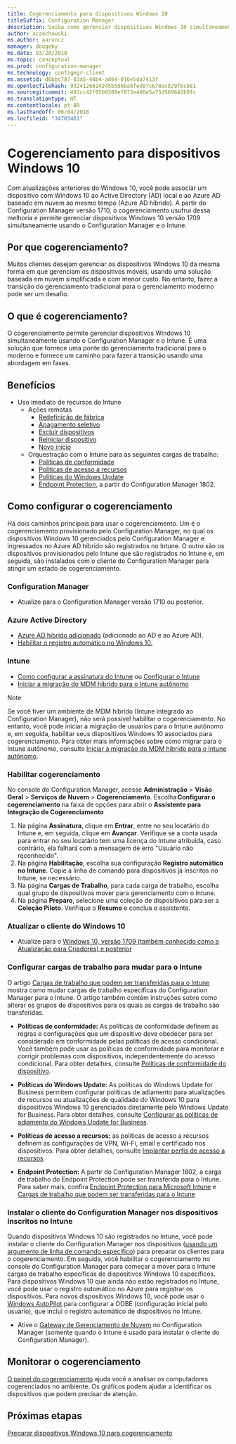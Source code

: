 ```yaml
---
title: Cogerenciamento para dispositivos Windows 10
titleSuffix: Configuration Manager
description: Saiba como gerenciar dispositivos Windows 10 simultaneamente usando o Configuration Manager e o Microsoft Intune.
author: aczechowski
ms.author: aaroncz
manager: dougeby
ms.date: 03/28/2018
ms.topic: conceptual
ms.prod: configuration-manager
ms.technology: configmgr-client
ms.assetid: d6bbc787-83a5-44b4-ad64-016e5da7413f
ms.openlocfilehash: 9324126014245b586ba8fed87c670ac829f6cb81
ms.sourcegitcommit: 493cc42f05b9388ef872e466e5a75d569642b9fc
ms.translationtype: HT
ms.contentlocale: pt-BR
ms.lasthandoff: 06/04/2018
ms.locfileid: "34703461"
---
```

# <a name="co-management-for-windows-10-devices"></a>Cogerenciamento para dispositivos Windows 10    
 Com atualizações anteriores do Windows 10, você pode associar um dispositivo com Windows 10 ao Active Directory (AD) local e ao Azure AD baseado em nuvem ao mesmo tempo (Azure AD híbrido). A partir do Configuration Manager versão 1710, o cogerenciamento usufrui dessa melhoria e permite gerenciar dispositivos Windows 10 versão 1709 simultaneamente usando o Configuration Manager e o Intune. <!-- 1350871 -->
## <a name="why-co-management"></a>Por que cogerenciamento?
Muitos clientes desejam gerenciar os dispositivos Windows 10 da mesma forma em que gerenciam os dispositivos móveis, usando uma solução baseada em nuvem simplificada e com menor custo. No entanto, fazer a transição do gerenciamento tradicional para o gerenciamento moderno pode ser um desafio.  
## <a name="what-is-co-management"></a>O que é cogerenciamento?
O cogerenciamento permite gerenciar dispositivos Windows 10 simultaneamente usando o Configuration Manager e o Intune. É uma solução que fornece uma ponte do gerenciamento tradicional para o moderno e fornece um caminho para fazer a transição usando uma abordagem em fases.

## <a name="benefits"></a>Benefícios 
- Uso imediato de recursos do Intune 
    - Ações remotas
        - [Redefinição de fábrica](https://docs.microsoft.com/intune/devices-wipe#factory-reset)
        - [Apagamento seletivo](https://docs.microsoft.com/intune/apps-selective-wipe)
        - [Excluir dispositivos](https://docs.microsoft.com/intune/devices-wipe#delete-devices-from-the-azure-active-directory-portal)
        - [Reiniciar dispositivo](https://docs.microsoft.com/intune/device-restart)
        - [Novo início](https://docs.microsoft.com/intune/device-fresh-start)
    - Orquestração com o Intune para as seguintes cargas de trabalho:
        - [Políticas de conformidade](https://docs.microsoft.com/intune/device-compliance-get-started)
        - [Políticas de acesso a recursos](https://docs.microsoft.com/intune/device-profiles)
        - [Políticas do Windows Update](https://docs.microsoft.com/intune/windows-update-for-business-configure)
        - [Endpoint Protection](https://docs.microsoft.com/en-us/intune/endpoint-protection-windows-10), a partir do Configuration Manager 1802. <!-- 1357365 -->
    
## <a name="how-to-configure-co-management"></a>Como configurar o cogerenciamento
Há dois caminhos principais para usar o cogerenciamento. Um é o cogerenciamento provisionado pelo Configuration Manager, no qual os dispositivos Windows 10 gerenciados pelo Configuration Manager e ingressados no Azure AD híbrido são registrados no Intune. O outro são os dispositivos provisionados pelo Intune que são registrados no Intune e, em seguida, são instalados com o cliente do Configuration Manager para atingir um estado de cogerenciamento.

### <a name="configuration-manager"></a>**Configuration Manager**
 -  Atualize para o Configuration Manager versão 1710 ou posterior.


### <a name="azure-active-directory"></a>**Azure Active Directory**
  - [Azure AD híbrido adicionado](https://docs.microsoft.com/azure/active-directory/device-management-hybrid-azuread-joined-devices-setup) (adicionado ao AD e ao Azure AD).
  - [Habilitar o registro automático no Windows 10.](https://docs.microsoft.com/intune/windows-enroll)


### <a name="intune"></a>**Intune**
 - [Como configurar a assinatura do Intune](/sccm/mdm/deploy-use/configure-intune-subscription) ou [Configurar o Intune](/intune/setup-steps)  
 - [Iniciar a migração do MDM híbrido para o Intune autônomo](/sccm/mdm/deploy-use/migrate-hybridmdm-to-intunesa)  

> [!Note]  
> Se você tiver um ambiente de MDM híbrido (Intune integrado ao Configuration Manager), não será possível habilitar o cogerenciamento. No entanto, você pode iniciar a migração de usuários para o Intune autônomo e, em seguida, habilitar seus dispositivos Windows 10 associados para cogerenciamento. Para obter mais informações sobre como migrar para o Intune autônomo, consulte [Iniciar a migração do MDM híbrido para o Intune autônomo](/sccm/mdm/deploy-use/migrate-hybridmdm-to-intunesa).  


### <a name="enable-co-management"></a>Habilitar cogerenciamento 
 No console do Configuration Manager, acesse **Administração** > **Visão Geral** > **Serviços de Nuvem** > **Cogerenciamento**. Escolha **Configurar o cogerenciamento** na faixa de opções para abrir o **Assistente para Integração de Cogerenciamento** 
   
1. Na página **Assinatura**, clique em **Entrar**, entre no seu locatário do Intune e, em seguida, clique em **Avançar**. Verifique se a conta usada para entrar no seu locatário tem uma licença do Intune atribuída, caso contrário, ela falhará com a mensagem de erro "Usuário não reconhecido".   
2. Na página **Habilitação**, escolha sua configuração **Registro automático no Intune**. Copie a linha de comando para dispositivos já inscritos no Intune, se necessário. 
3. Na página **Cargas de Trabalho**, para cada carga de trabalho, escolha qual grupo de dispositivos mover para gerenciamento com o Intune.
4. Na página **Preparo**, selecione uma coleção de dispositivos para ser a **Coleção Piloto**. Verifique o **Resumo** e conclua o assistente. 

### <a name="upgrade-windows-10-client"></a>Atualizar o cliente do Windows 10
- Atualize para o [Windows 10, versão 1709 (também conhecido como a Atualização para Criadores) e posterior](/sccm/osd/deploy-use/manage-windows-as-a-service)

### <a name="configure-workloads-to-switch-to-intune"></a>Configurar cargas de trabalho para mudar para o Intune 
O artigo [Cargas de trabalho que podem ser transferidas para o Intune](/sccm/core/clients/manage/co-management-switch-workloads#Workloads-able-to-be-transitioned-to-Intune) mostra como mudar cargas de trabalho específicas do Configuration Manager para o Intune. O artigo também contém instruções sobre como alterar os grupos de dispositivos para os quais as cargas de trabalho são transferidas.

- **Políticas de conformidade:** As políticas de conformidade definem as regras e configurações que um dispositivo deve obedecer para ser considerado em conformidade pelas políticas de acesso condicional. Você também pode usar as políticas de conformidade para monitorar e corrigir problemas com dispositivos, independentemente do acesso condicional. Para obter detalhes, consulte [Políticas de conformidade do dispositivo](https://docs.microsoft.com/intune/device-compliance-get-started).  

- **Políticas do Windows Update:** As políticas do Windows Update for Business permitem configurar políticas de adiamento para atualizações de recursos ou atualizações de qualidade do Windows 10 para dispositivos Windows 10 gerenciados diretamente pelo Windows Update for Business. Para obter detalhes, consulte [Configurar as políticas de adiamento do Windows Update for Business](https://docs.microsoft.com/intune/windows-update-for-business-configure).  

- **Políticas de acesso a recursos:** as políticas de acesso a recursos definem as configurações de VPN, Wi-Fi, email e certificado nos dispositivos. Para obter detalhes, consulte [Implantar perfis de acesso a recursos](https://docs.microsoft.com/intune/device-profiles).

- **Endpoint Protection:** A partir do Configuration Manager 1802, a carga de trabalho do Endpoint Protection pode ser transferida para o Intune. Para saber mais, confira [Endpoint Protection para Microsoft Intune](https://docs.microsoft.com/en-us/intune/endpoint-protection-windows-10)<!-- 1357365 --> e [Cargas de trabalho que podem ser transferidas para o Intune](/sccm/core/clients/manage/co-management-switch-workloads#Workloads-able-to-be-transitioned-to-Intune)


### <a name="install-configuration-manager-client-to-the-devices-enrolled-in-intune"></a>Instalar o cliente do Configuration Manager nos dispositivos inscritos no Intune
Quando dispositivos Windows 10 são registrados no Intune, você pode instalar o cliente do Configuration Manager nos dispositivos ([usando um argumento de linha de comando específico](/sccm/core/clients/manage/co-management-prepare#command-line-to-install-configuration-manager-client)) para preparar os clientes para o cogerenciamento. Em seguida, você habilitar o cogerenciamento no console do Configuration Manager para começar a mover para o Intune cargas de trabalho específicas de dispositivos Windows 10 específicos.
Para dispositivos Windows 10 que ainda não estão registrados no Intune, você pode usar o registro automático no Azure para registrar os dispositivos. Para novos dispositivos Windows 10, você pode usar o [Windows AutoPilot](https://docs.microsoft.com/intune/enrollment-autopilot) para configurar a OOBE (configuração inicial pelo usuário), que inclui o registro automático de dispositivos no Intune.
 - Ative o [Gateway de Gerenciamento de Nuvem](/sccm/core/clients/manage/manage-clients-internet#cloud-management-gateway) no Configuration Manager (somente quando o Intune é usado para instalar o cliente do Configuration Manager).

## <a name="monitor-co-management"></a>Monitorar o cogerenciamento
[O painel do cogerenciamento](/sccm/core/clients/manage/co-management-dashboard) ajuda você a analisar os computadores cogerenciados no ambiente. Os gráficos podem ajudar a identificar os dispositivos que podem precisar de atenção.


## <a name="next-steps"></a>Próximas etapas
[Preparar dispositivos Windows 10 para cogerenciamento](co-management-prepare.md)
